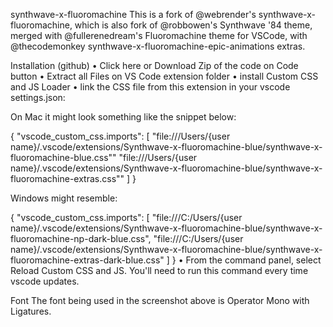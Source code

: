synthwave-x-fluoromachine
This is a fork of @webrender's synthwave-x-fluoromachine, which is also fork of @robbowen's Synthwave '84 theme, merged with @fullerenedream's Fluoromachine theme for VSCode, with @thecodemonkey synthwave-x-fluoromachine-epic-animations extras.

Installation (github)
• Click here or Download Zip of the code on Code button
• Extract all Files on VS Code extension folder
• install Custom CSS and JS Loader
• link the CSS file from this extension in your vscode settings.json:

On Mac it might look something like the snippet below:

{
  "vscode_custom_css.imports": [
    "file:///Users/{user name}/.vscode/extensions/Synthwave-x-fluoromachine-blue/synthwave-x-fluoromachine-blue.css""
    "file:///Users/{user name}/.vscode/extensions/Synthwave-x-fluoromachine-blue/synthwave-x-fluoromachine-extras.css""
    ]
}

Windows might resemble:

{
  "vscode_custom_css.imports": [
    "file:///C:/Users/{user name}/.vscode/extensions/Synthwave-x-fluoromachine-blue/synthwave-x-fluoromachine-np-dark-blue.css",
    "file:///C:/Users/{user name}/.vscode/extensions/Synthwave-x-fluoromachine-blue/synthwave-x-fluoromachine-extras-dark-blue.css"
    ]
}
• From the command panel, select Reload Custom CSS and JS. You'll need to run this command every time vscode updates.

Font
The font being used in the screenshot above is Operator Mono with Ligatures.